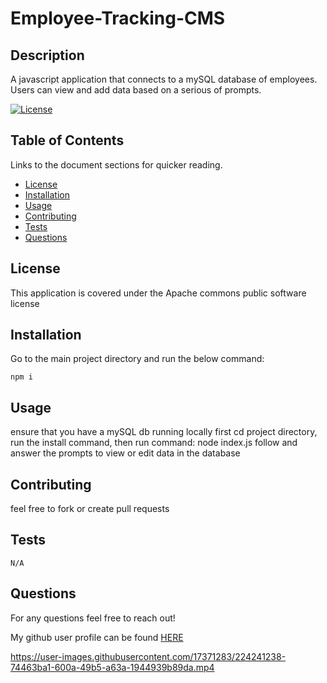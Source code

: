 # Employee-Tracking-CMS

  ## Description

  A javascript application that connects to a mySQL database of employees. Users can view and add data based on a serious of prompts.

  [![License](https://img.shields.io/badge/License-Apache_2.0-blue.svg)](https://opensource.org/license/apache2-0-php/)
  
  ## Table of Contents
  
  Links to the document sections for quicker reading.
  
  - [License](#license)
  - [Installation](#installation)
  - [Usage](#usage)
  - [Contributing](#contributing)
  - [Tests](#tests)
  - [Questions](#questions)

## License
This application is covered under the Apache commons public software license
  
  ## Installation
  Go to the main project directory and run the below command:


  ```
  npm i
  ```
  
  ## Usage
  
  ensure that you have a mySQL db running locally first
  cd project directory, run the install command, then run command: node index.js
  follow and answer the prompts to view or edit data in the database

  
  ## Contributing

  feel free to fork or create pull requests
    
  ## Tests

  ```
  N/A
  ```

  ## Questions

  For any questions feel free to reach out!

  My github user profile can be found [HERE](https://github.com/gosem01)



https://user-images.githubusercontent.com/17371283/224241238-74463ba1-600a-49b5-a63a-1944939b89da.mp4


